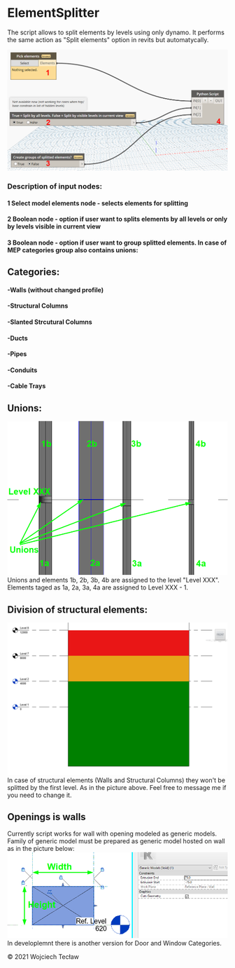 # ElementSplitter

The script allows to split elements by levels using only dynamo. It performs the same action as "Split elements" option in revits but automatycally.

![alt text](https://github.com/wojciechteclaw/ElementSplitter/blob/feature_editingReadMe/static/dynamoView.png)
### Description of input nodes:
#### 1 Select model elements node - selects elements for splitting
#### 2 Boolean node - option if user want to splits elements by all levels or only by levels visible in current view
#### 3 Boolean node - option if user want to group splitted elements. In case of MEP categories group also contains unions:

## Categories:
#### -Walls (without changed profile)
#### -Structural Columns
#### -Slanted Strcutural Columns
#### -Ducts
#### -Pipes
#### -Conduits
#### -Cable Trays

## Unions:
![alt text](https://github.com/wojciechteclaw/ElementSplitter/blob/feature_editingReadMe/static/MEPelements.png)
Unions and elements 1b, 2b, 3b, 4b are assigned to the level "Level XXX". Elements taged as 1a, 2a, 3a, 4a are assigned to Level XXX - 1.

## Division of structural elements:
![alt text](https://github.com/wojciechteclaw/ElementSplitter/blob/feature_editingReadMe/static/WallsAndColumnsSplitting.png)
In case of structural elements (Walls and Structural Columns) they won't be splitted by the first level. As in the picture above. Feel free to message me if you need to change it.


## Openings is walls
Currently script works for wall with opening modeled as generic models. Family of generic model must be prepared as generic model hosted on wall as in the picture below:
![alt text](https://github.com/wojciechteclaw/ElementSplitter/blob/feature_editingReadMe/static/Opening.png)
In developlemnt there is another version for Door and Window Categories. 

© 2021 Wojciech Tecław
